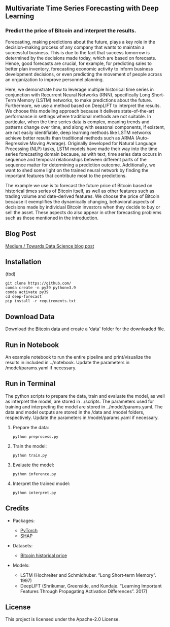 ## Multivariate Time Series Forecasting with Deep Learning
### Predict the price of Bitcoin and interpret the results.

Forecasting, making predictions about the future, plays a key role in the decision-making process of any company that wants to maintain a successful business. This is due to the fact that success tomorrow is determined by the decisions made today, which are based on forecasts. Hence, good forecasts are crucial, for example, for predicting sales to better plan inventory, forecasting economic activity to inform business development decisions, or even predicting the movement of people across an organization to improve personnel planning.

Here, we demonstrate how to leverage multiple historical time series in conjunction with Recurrent Neural Networks (RNN), specifically Long Short-Term Memory (LSTM) networks, to make predictions about the future. Furthermore, we use a method based on DeepLIFT to interpret the results. We choose this modeling approach because it delivers state-of-the-art performance in settings where traditional methods are not suitable. In particular, when the time series data is complex, meaning trends and patterns change over time, and along with seasonal components, if existent, are not easily identifiable, deep learning methods like LSTM networks achieve better results than traditional methods such as ARMA (Auto-Regressive Moving Average). Originally developed for Natural Language Processing (NLP) tasks, LSTM models have made their way into the time series forecasting domain because, as with text, time series data occurs in sequence and temporal relationships between different parts of the sequence matter for determining a prediction outcome. Additionally, we want to shed some light on the trained neural network by finding the important features that contribute most to the predictions.

The example we use is to forecast the future price of Bitcoin based on historical times series of Bitcoin itself, as well as other features such as trading volume and date-derived features. We choose the price of Bitcoin because it exemplifies the dynamically changing, behavioral aspects of decisions made by individual Bitcoin investors when they decide to buy or sell the asset. These aspects do also appear in other forecasting problems such as those mentioned in the introduction.

## Blog Post

[Medium / Towards Data Science blog post](tbd)

## Installation

(tbd)
```
git clone https://github.com/
conda create -n py39 python=3.9
conda activate py39
cd deep-forecast
pip install -r requirements.txt
```

## Download Data

Download the [Bitcoin data](https://finance.yahoo.com/quote/BTC-USD/history?p=BTC-USD) and create a 'data' folder for the downloaded file.

## Run in Notebook

An example notebook to run the entire pipeline and print/visualize the results in included in ../notebook.
Update the parameters in /model/params.yaml if necessary.

## Run in Terminal

The python scripts to prepare the data, train and evaluate the model, as well as interpret the model, 
are stored in ../scripts. The parameters used for training and interpreting the model are stored in 
../model/params.yaml. The data and model outputs are stored in the /data and /model folders, respectively.
Update the parameters in /model/params.yaml if necessary.

1. Prepare the data:
    ```
    python preprocess.py
    ```
2. Train the model:
    ```
    python train.py
    ```
3. Evaluate the model:
    ```
    python inference.py
    ```
4. Interpret the trained model:
    ```
    python interpret.py
    ```

## Credits

* Packages:
    * [PyTorch](https://pytorch.org/)
    * [SHAP](https://shap-lrjball.readthedocs.io/en/latest/generated/shap.DeepExplainer.html)
    
* Datasets:
    * [Bitcoin historical price](https://finance.yahoo.com/quote/BTC-USD/history?p=BTC-USD)
    

* Models:
    * LSTM (Hochreiter and Schmidhuber. “Long Short-term Memory”. 1997)
    * DeepLIFT (Shrikumar, Greenside, and Kundaje. “Learning Important Features Through Propagating Activation Differences”. 2017)
    
## License

This project is licensed under the Apache-2.0 License.
